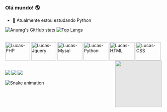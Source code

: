 ### Olá mundo! 🌎

<!--
**lucascaj/lucascaj** is a ✨ _special_ ✨ repository because its `README.md` (this file) appears on your GitHub profile.

Here are some ideas to get you started:

- 🔭 I’m currently working on ...
- 🌱 I’m currently learning ...
- 👯 I’m looking to collaborate on ...
- 🤔 I’m looking for help with ...
- 💬 Ask me about ...
- 📫 How to reach me: ...
- 😄 Pronouns: ...
- ⚡ Fun fact: ...
-->

- 🌱 Atualmente estou estudando Python

<div>

  [![Anurag's GitHub stats](https://github-readme-stats-git-masterrstaa-rickstaa.vercel.app/api?username=lucascaj&show_icons=true&count_private=true&include_all_commits=true&theme=dracula&title_color=0a6df0&text_color=ffffff&icon_color=f0cd0a)](https://github.com/anuraghazra/github-readme-stats)
  [![Top Langs](https://github-readme-stats-mtsknn.vercel.app/api/top-langs/?username=lucascaj&theme=dracula&title_color=0a6df0&text_color=ffffff)](https://github.com/anuraghazra/github-readme-stats)
  
</div>

<div style="display: inline_block"><br>
  
  <img align="center" alt="Lucas-PHP" height="60" width="80" src="https://cdn.jsdelivr.net/gh/devicons/devicon/icons/php/php-original.svg" />
  <img align="center" alt="Lucas-Jquery" height="60" width="80" src="https://cdn.jsdelivr.net/gh/devicons/devicon/icons/jquery/jquery-plain-wordmark.svg" />
  <img align="center" alt="Lucas-Mysql" height="60" width="80" src="https://cdn.jsdelivr.net/gh/devicons/devicon/icons/mysql/mysql-original-wordmark.svg" />
  <img align="center" alt="Lucas-Python" height="60" width="80" src="https://cdn.jsdelivr.net/gh/devicons/devicon/icons/python/python-original-wordmark.svg" />
  <img align="center" alt="Lucas-HTML" height="60" width="80" src="https://cdn.jsdelivr.net/gh/devicons/devicon/icons/html5/html5-original.svg" />
  <img align="center" alt="Lucas-CSS" height="60" width="80" src="https://cdn.jsdelivr.net/gh/devicons/devicon/icons/css3/css3-original.svg" />
  
  <img style="display: block;-webkit-user-select: none;background-color: hsl(0, 0%, 90%);" align="right" height="150" width="150" src="https://media.tenor.com/D1K3WxiUzr0AAAAC/dybala-dybalamask.gif">
          
</div>

##

<div>
  
  <a href="https://instagram.com/lucas_caj" target="_blank"><img src="https://img.shields.io/badge/-Instagram-%23E4405F?style=for-the-badge&logo=instagram&logoColor=white" target="_blank"></a>
  <a href = "mailto:lucascajado30@gmail.com"><img src="https://img.shields.io/badge/-Gmail-%23333?style=for-the-badge&logo=gmail&logoColor=white" target="_blank"></a>
  <a href="https://www.linkedin.com/in/lucas-cajado-13765b256/" target="_blank"><img src="https://img.shields.io/badge/-LinkedIn-%230077B5?style=for-the-badge&logo=linkedin&logoColor=white" target="_blank"></a>
  
</div>

![Snake animation](https://github.com/lucascaj/lucascaj/blob/output/github-contribution-grid-snake.svg)
